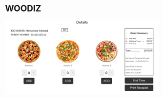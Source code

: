 # WOODIZ

![screenshot](https://raw.githubusercontent.com/mostafaabobakr7/woodiz/master/woodiz-screenshot.jpg)
